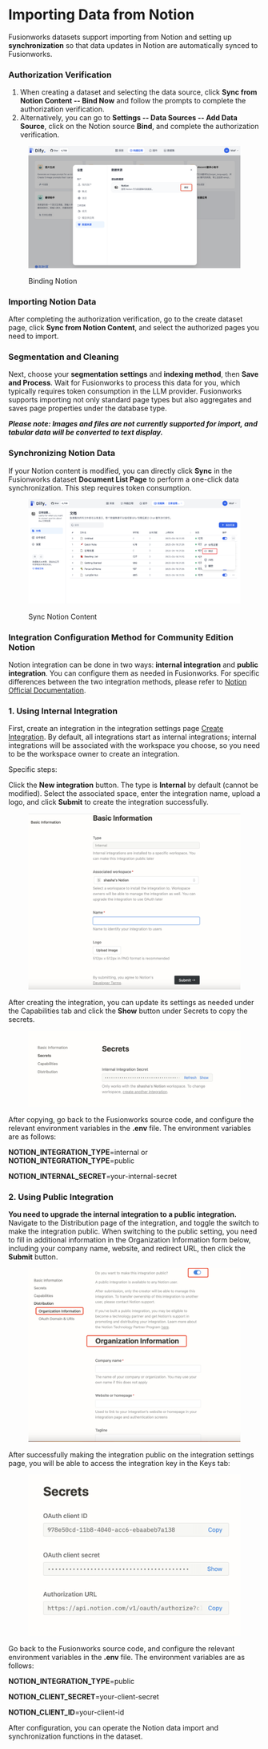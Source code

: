 # Importing Data from Notion

Fusionworks datasets support importing from Notion and setting up **synchronization** so that data updates in Notion are automatically synced to Fusionworks.

### Authorization Verification

1. When creating a dataset and selecting the data source, click **Sync from Notion Content -- Bind Now** and follow the prompts to complete the authorization verification.
2. Alternatively, you can go to **Settings -- Data Sources -- Add Data Source**, click on the Notion source **Bind**, and complete the authorization verification.

<figure><img src="/en/.gitbook/assets/guides/knowledge-base/binding-notion.png" alt=""><figcaption><p>Binding Notion</p></figcaption></figure>

<!-- TODO -->

### Importing Notion Data

After completing the authorization verification, go to the create dataset page, click **Sync from Notion Content**, and select the authorized pages you need to import.

### Segmentation and Cleaning

Next, choose your **segmentation settings** and **indexing method**, then **Save and Process**. Wait for Fusionworks to process this data for you, which typically requires token consumption in the LLM provider. Fusionworks supports importing not only standard page types but also aggregates and saves page properties under the database type.

_**Please note: Images and files are not currently supported for import, and tabular data will be converted to text display.**_

### Synchronizing Notion Data

If your Notion content is modified, you can directly click **Sync** in the Fusionworks dataset **Document List Page** to perform a one-click data synchronization. This step requires token consumption.

<figure><img src="/en/.gitbook/assets/guides/knowledge-base/sync-notion.png" alt=""><figcaption><p>Sync Notion Content</p></figcaption></figure>

### Integration Configuration Method for Community Edition Notion

Notion integration can be done in two ways: **internal integration** and **public integration**. You can configure them as needed in Fusionworks. For specific differences between the two integration methods, please refer to [Notion Official Documentation](https://developers.notion.com/docs/authorization).

### 1. **Using Internal Integration**

First, create an integration in the integration settings page [Create Integration](https://www.notion.so/my-integrations). By default, all integrations start as internal integrations; internal integrations will be associated with the workspace you choose, so you need to be the workspace owner to create an integration.

Specific steps:

Click the **New integration** button. The type is **Internal** by default (cannot be modified). Select the associated space, enter the integration name, upload a logo, and click **Submit** to create the integration successfully.

<figure><img src="/en/.gitbook/assets/guides/knowledge-base/integrate-notion-1.png" alt=""><figcaption></figcaption></figure>

After creating the integration, you can update its settings as needed under the Capabilities tab and click the **Show** button under Secrets to copy the secrets.

<figure><img src="/en/.gitbook/assets/guides/knowledge-base/notion-secret.png" alt=""><figcaption></figcaption></figure>

After copying, go back to the Fusionworks source code, and configure the relevant environment variables in the **.env** file. The environment variables are as follows:

**NOTION\_INTEGRATION\_TYPE**=internal or **NOTION\_INTEGRATION\_TYPE**=public

**NOTION\_INTERNAL\_SECRET**=your-internal-secret

### 2. **Using Public Integration**

**You need to upgrade the internal integration to a public integration.** Navigate to the Distribution page of the integration, and toggle the switch to make the integration public. When switching to the public setting, you need to fill in additional information in the Organization Information form below, including your company name, website, and redirect URL, then click the **Submit** button.

<figure><img src="/en/.gitbook/assets/guides/knowledge-base/public-integration.png" alt=""><figcaption></figcaption></figure>

After successfully making the integration public on the integration settings page, you will be able to access the integration key in the Keys tab:

<!-- TODO -->

<figure><img src="/en/.gitbook/assets/guides/knowledge-base/notion-public-secret.png" alt=""><figcaption></figcaption></figure>

Go back to the Fusionworks source code, and configure the relevant environment variables in the **.env** file. The environment variables are as follows:

**NOTION\_INTEGRATION\_TYPE**=public

**NOTION\_CLIENT\_SECRET**=your-client-secret

**NOTION\_CLIENT\_ID**=your-client-id

After configuration, you can operate the Notion data import and synchronization functions in the dataset.